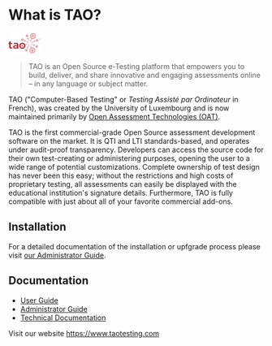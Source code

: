 # What is TAO?

![TAO Logo](https://github.com/oat-sa/taohub-developer-guide/raw/master/resources/tao-logo.png)

>TAO is an Open Source e-Testing platform that empowers you to build, deliver, and share innovative and engaging assessments online – in any language or subject matter.

TAO ("Computer-Based Testing" or *Testing Assisté par Ordinateur* in French), was created by the University of Luxembourg and is now maintained primarily by [Open Assessment Technologies (OAT)](http://www.taotesting.com/).

TAO is the first commercial-grade Open Source assessment development software on the market. It is QTI and LTI standards-based, and operates under audit-proof transparency. Developers can access the source code for their own test-creating or administering purposes, opening the user to a wide range of potential customizations. Complete ownership of test design has never been this easy; without the restrictions and high costs of proprietary testing, all assessments can easily be displayed with the educational institution's signature details. Furthermore, TAO is fully compatible with just about all of your favorite commercial add-ons.

## Installation

For a detailed documentation of the installation or upfgrade process please visit [our Administrator Guide](https://adminguide.taotesting.com/3.3/installation-and-upgrade/prerequisites).

## Documentation

- [User Guide](https://userguide.taotesting.com)
- [Administrator Guide](https://adminguide.taotesting.com)
- [Technical Documentation](https://hub.taotesting.com)


Visit our website https://www.taotesting.com

